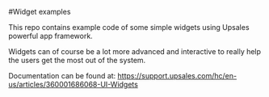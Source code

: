 #Widget examples

This repo contains example code of some simple widgets using Upsales powerful app framework.

Widgets can of course be a lot more advanced and interactive to really help the users get the most out of the system.

Documentation can be found at: <https://support.upsales.com/hc/en-us/articles/360001686068-UI-Widgets>
